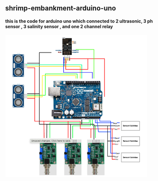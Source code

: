 ## shrimp-embankment-arduino-uno

#### this is the code for arduino uno which connected to 2 ultrasonic, 3 ph sensor , 3 salinity sensor , and one 2 channel relay

![alt text](image.png)